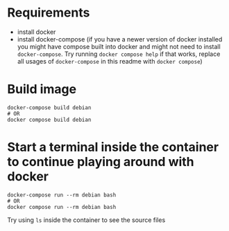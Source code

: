 # Requirements

- install docker
- install docker-compose (if you have a newer version of docker installed you might have compose built into docker and might not need to install `docker-compose`. Try running `docker compose help` if that works, replace all usages of `docker-compose` in this readme with `docker compose`)

# Build image

```
docker-compose build debian
# OR
docker compose build debian
```

# Start a terminal inside the container to continue playing around with docker

```
docker-compose run --rm debian bash
# OR
docker compose run --rm debian bash
```

Try using `ls` inside the container to see the source files
